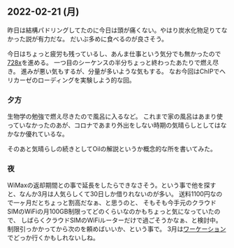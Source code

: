 ## 2022-02-21 (月)

昨日は結構パドリングしてたのに今日は頭が痛くない。やはり炭水化物足りてなかった説が有力だな。
だいぶ多めに食べるのが良さそう。

今日はちょっと疲労も残っているし、あんま仕事という気分でも無かったので[728x](728x.md)を進める。
一つ目のシーケンスの半分ちょっと終わったあたりで燃え尽き。
進みが悪い気もするが、分量が多いような気もする。
なお今回はChIPでヘリカーゼのローディングを実験しよう的な回。

### 夕方

生物学の勉強で燃え尽きたので風呂に入るなど。
これまで家の風呂はあまり使っていなかったのあが、コロナであまり外出をしない時期の気晴らしとしてはなかなか優れているな。

そのあと気晴らしの続きとしてOilの解説というか概念的な所を書いてみた。

### 夜

WiMaxの返却期間との事で延長をしたらできなさそう。という事で他を探すと、なんか3月は人気らしくて30日しか借りれないのが多い。
送料1100円なので一ヶ月だとちょっと割高だなぁ、と思うのと、
そもそも今手元のクラウドSIMのWiFiの月100GB制限ってどのくらいなのかもちょっと気になっていたので、
しばらくクラウドSIMのWiFiルーターだけで過ごそうかなぁ、と検討中。
制限引っかかってから次のを頼めばいいか、という事で。
3月は[ワーケーション](ワーケーション.md)でどっか行くかもしれないしね。
